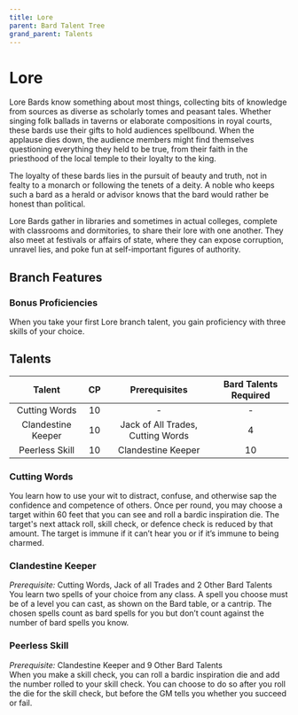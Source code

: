 ```yaml
---
title: Lore
parent: Bard Talent Tree
grand_parent: Talents
---
```


# Lore
Lore Bards know something about most things, collecting bits of knowledge from sources as diverse as scholarly tomes and peasant tales. Whether singing folk ballads in taverns or elaborate compositions in royal courts, these bards use their gifts to hold audiences spellbound. When the applause dies down, the audience members might find themselves questioning everything they held to be true, from their faith in the priesthood of the local temple to their loyalty to the king.

The loyalty of these bards lies in the pursuit of beauty and truth, not in fealty to a monarch or following the tenets of a deity. A noble who keeps such a bard as a herald or advisor knows that the bard would rather be honest than political.

Lore Bards gather in libraries and sometimes in actual colleges, complete with classrooms and dormitories, to share their lore with one another. They also meet at festivals or affairs of state, where they can expose corruption, unravel lies, and poke fun at self-important figures of authority.

## Branch Features

### Bonus Proficiencies
When you take your first Lore branch talent, you gain proficiency with three skills of your choice.

## Talents

| Talent | CP | Prerequisites | Bard Talents Required |
|:------:|:--:|:-------------:|:---------------------:|
| Cutting Words | 10 | - | - |
| Clandestine Keeper | 10 | Jack of All Trades, Cutting Words | 4 |
| Peerless Skill | 10 | Clandestine Keeper | 10 |

### Cutting Words
You learn how to use your wit to distract, confuse, and otherwise sap the confidence and competence of others. Once per round, you may choose a target within 60 feet that you can see and roll a bardic inspiration die. The target's next attack roll, skill check, or defence check is reduced by that amount. The target is immune if it can’t hear you or if it’s immune to being charmed.

### Clandestine Keeper
*Prerequisite:* Cutting Words, Jack of all Trades and 2 Other Bard Talents<br>
You learn two spells of your choice from any class. A spell you choose must be of a level you can cast, as shown on the Bard table, or a cantrip. The chosen spells count as bard spells for you but don’t count against the number of bard spells you know.

### Peerless Skill
*Prerequisite:* Clandestine Keeper and 9 Other Bard Talents<br>
When you make a skill check, you can roll a bardic inspiration die and add the number rolled to your skill check. You can choose to do so after you roll the die for the skill check, but before the GM tells you whether you succeed or fail.
